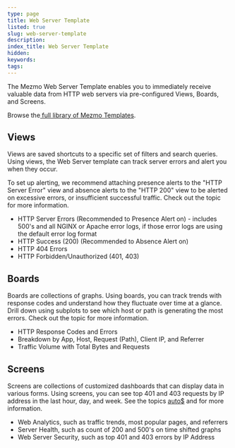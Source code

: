 ```yaml
---
type: page
title: Web Server Template
listed: true
slug: web-server-template
description: 
index_title: Web Server Template
hidden: 
keywords: 
tags: 
---
```



The Mezmo Web Server Template enables you to immediately receive valuable data from HTTP web servers via pre-configured Views, Boards, and Screens.

Browse the[ full library of Mezmo Templates](https://app.Mezmo.com/manage/template-library).

## Views

Views are saved shortcuts to a specific set of filters and search queries. Using views, the Web Server template can track server errors and alert you when they occur.

To set up alerting, we recommend attaching presence alerts to the "HTTP Server Error" view and absence alerts to the "HTTP 200" view to be alerted on excessive errors, or insufficient successful traffic. Check out the topic [](/docs/add-alerts-to-views) for more information.

- HTTP Server Errors (Recommended to Presence Alert on) - includes 500's and all NGINX or Apache error logs, if those error logs are using the default error log format
- HTTP Success (200) (Recommended to Absence Alert on)
- HTTP 404 Errors
- HTTP Forbidden/Unauthorized (401, 403)

## Boards

Boards are collections of graphs. Using boards, you can track trends with response codes and understand how they fluctuate over time at a glance. Drill down using subplots to see which host or path is generating the most errors. Check out the topic [](/docs/visualize-log-data-with-graphs) for more information.

- HTTP Response Codes and Errors
- Breakdown by App, Host, Request (Path), Client IP, and Referrer
- Traffic Volume with Total Bytes and Requests

## Screens

Screens are collections of customized dashboards that can display data in various forms. Using screens, you can see top 401 and 403 requests by IP address in the last hour, day, and week. See the topics [auto$](/docs/use-screens-and-widgets-to-monitor-log-data) and [](/docs/web-analytics-screen) for more information.

- Web Analytics, such as traffic trends, most popular pages, and referrers
- Server Health, such as count of 200 and 500's on time shifted graphs
- Web Server Security, such as top 401 and 403 errors by IP Address